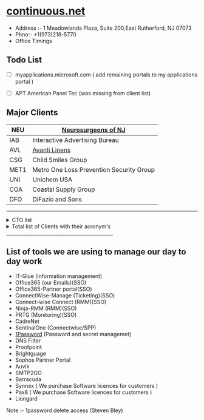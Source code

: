 # [continuous.net](https://www.continuous.net/)

- Address :- 1 Meadowlands Plaza, Suite 200,East Rutherford, NJ 07073  
- Phno:- +1(973)218-5770
- Office Timings

## Todo List
- [ ] myapplications.microsoft.com ( add remaining portals to my applications portal )  
- [ ] APT American Panel Tec (was missing from client list)


## Major Clients

| NEU       | [Neurosurgeons of NJ](./ClientsAIO/neu.md)               |
|-----------|----------------------------------------------------------|
| IAB       | Interactive Advertising Bureau                           |
| AVL       | [Avanti Linens](./ClientsAIO/AVL.md)                     |
| CSG       | Child Smiles Group                                       |
| MET1      | Metro One Loss Prevention Security Group                 |
| UNI       | Unichem USA                                              |
| COA       | Coastal Supply Group                                     |
| DFO       | DiFazio and Sons                                         |
------------------------------------------------------------------------


<details>
  <summary>CTO list</summary>
  <table>
    <tr>
        <td>Account ID</td>
        <td>Company</td>
        <td>CAM</td>
        <td>Secondary CAM</td>
        <td>QBR</td>
        <td>VCIO</td>
    </tr>
    <tr>
        <td>AVL</td>
        <td>Avanti Linens</td>
        <td>Alec McMeen</td>
        <td>Edwin Javier</td>
        <td>Quarterly</td>
        <td>Scott Peritzman</td>
    </tr>
    <tr>
        <td>LLC</td>
        <td>Lubriplate Lubricants</td>
        <td>Alec McMeen</td>
        <td>Ryan Bennett</td>
        <td>Bi-Annually</td>
        <td>Scott Peritzman</td>
    </tr>
    <tr>
        <td>NEU</td>
        <td>Neurosurgeons Of NJ</td>
        <td>Alec McMeen</td>
        <td>Robert Sawyer</td>
        <td>Quarterly</td>
        <td>Scott Peritzman</td>
    </tr>
    <tr>
        <td>PRES</td>
        <td>Prestige Capital Management</td>
        <td>Alec McMeen</td>
        <td>Edwin Javier</td>
        <td>Bi-Annually</td>
        <td>Scott Peritzman</td>
    </tr>
    <tr>
        <td>UNI</td>
        <td>Unichem USA</td>
        <td>Alec McMeen</td>
        <td>Edwin Javier</td>
        <td>Quarterly</td>
        <td>Scott Peritzman</td>
    </tr>
    <tr>
        <td>WHI</td>
        <td>White Toque</td>
        <td>Alec McMeen</td>
        <td>Ryan Bennett</td>
        <td>Quarterly</td>
        <td>Scott Peritzman</td>
    </tr>
    <tr>
        <td>ADS</td>
        <td>Advanced Data Systems</td>
        <td>Edwin Javier</td>
        <td>Steven Palma</td>
        <td>Bi-Annually</td>
        <td>Jason Silverglate</td>
    </tr>
    <tr>
        <td>AGM</td>
        <td>Agam Capital Management</td>
        <td>Edwin Javier</td>
        <td>Alec McMeen</td>
        <td>Bi-Annually</td>
        <td>Scott Peritzman</td>
    </tr>
    <tr>
        <td>AMT</td>
        <td>Association Master Trust</td>
        <td>Edwin Javier</td>
        <td>Robert Sawyer</td>
        <td>Quarterly</td>
        <td>Scott Peritzman</td>
    </tr>
    <tr>
        <td>ATL</td>
        <td>At Last Sportswear</td>
        <td>Edwin Javier</td>
        <td>Ryan Bennett</td>
        <td>Quarterly</td>
        <td>Scott Peritzman</td>
    </tr>
    <tr>
        <td>CMS</td>
        <td>Commsult</td>
        <td>Edwin Javier</td>
        <td>Ryan Bennett</td>
        <td>Bi-Annually</td>
        <td>Ross Brouse</td>
    </tr>
    <tr>
        <td>DTR</td>
        <td>Downtown Records</td>
        <td>Edwin Javier</td>
        <td>Ryan Bennett</td>
        <td>Bi-Annually</td>
        <td>Jason Silverglate</td>
    </tr>
    <tr>
        <td>GDS</td>
        <td>Gentle Dentistry</td>
        <td>Edwin Javier</td>
        <td>Robert Sawyer</td>
        <td>Bi-Annually</td>
        <td>Jason Silverglate</td>
    </tr>
    <tr>
        <td>NEW</td>
        <td>New York Mutual Trading Company</td>
        <td>Edwin Javier</td>
        <td>Ryan Bennett</td>
        <td></td>
        <td>Scott Peritzman</td>
    </tr>
    <tr>
        <td>PIE</td>
        <td>Pier Capital</td>
        <td>Edwin Javier</td>
        <td>Alec McMeen</td>
        <td>Bi-Annually</td>
        <td>Scott Peritzman</td>
    </tr>
    <tr>
        <td>PDG</td>
        <td>Princeton Dental Group</td>
        <td>Edwin Javier</td>
        <td>Robert Sawyer</td>
        <td>Bi-Annually</td>
        <td>Jason Silverglate</td>
    </tr>
    <tr>
        <td>SCM</td>
        <td>Source Communications</td>
        <td>Edwin Javier</td>
        <td>Ryan Bennett</td>
        <td>Bi-Annually</td>
        <td>Jason Silverglate</td>
    </tr>
    <tr>
        <td>CSG</td>
        <td>Childsmiles</td>
        <td>Robert Sawyer</td>
        <td>Alec McMeen</td>
        <td>Quarterly</td>
        <td>Scott Peritzman</td>
    </tr>
    <tr>
        <td>APT</td>
        <td>American Panel Tec</td>
        <td>Ryan Bennett</td>
        <td>Steven Palma</td>
        <td>Bi-Annually</td>
        <td>Richie Trivedi</td>
    </tr>
    <tr>
        <td>APD</td>
        <td>American Parkinsons Disease Association</td>
        <td>Ryan Bennett</td>
        <td>Steven Palma</td>
        <td>Quarterly</td>
        <td>Scott Peritzman</td>
    </tr>
    <tr>
        <td>ABP</td>
        <td>Architectural Bldg / ATC / Genetech / Universal Wall</td>
        <td>Ryan Bennett</td>
        <td>Steven Palma</td>
        <td>Bi-Annually</td>
        <td>Richie Trivedi</td>
    </tr>
    <tr>
        <td>COA</td>
        <td>Coastal Supply Group</td>
        <td>Ryan Bennett</td>
        <td>Steven Palma</td>
        <td>Quarterly</td>
        <td>Richie Trivedi</td>
    </tr>
    <tr>
        <td>CON</td>
        <td>Control Electric</td>
        <td>Ryan Bennett</td>
        <td>Steven Palma</td>
        <td>Quarterly</td>
        <td>Richie Trivedi</td>
    </tr>
    <tr>
        <td>DFO</td>
        <td>DiFazio / Faztec / Essco</td>
        <td>Ryan Bennett</td>
        <td>Edwin Javier</td>
        <td>Quarterly</td>
        <td>Richie Trivedi</td>
    </tr>
    <tr>
        <td>ITM</td>
        <td>"Itmas, Inc"</td>
        <td>Ryan Bennett</td>
        <td>Steven Palma</td>
        <td>Bi-Annually</td>
        <td>Richie Trivedi</td>
    </tr>
    <tr>
        <td>MET1</td>
        <td>Metro One / Carrabba / Krazy House</td>
        <td>Ryan Bennett</td>
        <td>Steven Palma</td>
        <td>Quarterly</td>
        <td>Richie Trivedi</td>
    </tr>
    <tr>
        <td>HAUS</td>
        <td>Neuhaus Chocolates</td>
        <td>Ryan Bennett</td>
        <td>Edwin Javier</td>
        <td>Bi-Annually</td>
        <td>Ross Brouse</td>
    </tr>
    <tr>
        <td>DEC</td>
        <td>Decotech Inc</td>
        <td>Steven Palma</td>
        <td>Edwin Javier</td>
        <td>Quarterly</td>
        <td>Jason Silverglate</td>
    </tr>
    <tr>
        <td>IAB</td>
        <td>Interactive Advertising Bureau</td>
        <td>Steven Palma</td>
        <td>Robert Sawyer</td>
        <td>Quarterly</td>
        <td>Scott Peritzman</td>
    </tr>
    <tr>
        <td>MOB</td>
        <td>Mobile Health</td>
        <td>Steven Palma</td>
        <td>Tarun Thakur</td>
        <td>Bi-Annually</td>
        <td>Jason Silverglate</td>
    </tr>
    <tr>
        <td>HVI</td>
        <td>Healthview</td>
        <td>Tarun Thakur</td>
        <td>Steven Palma</td>
        <td>Bi-Annually</td>
        <td>Richie Trivedi</td>
    </tr>
    <tr>
        <td>MDM</td>
        <td>MD Manage</td>
        <td>Tarun Thakur</td>
        <td>Ryan Bennett</td>
        <td>Quarterly</td>
        <td>Richie Trivedi</td>
    </tr>
</table>
</details>

<details>
  <summary>Total list of Clients with their acronym's</summary>
  <table><tr><td>Company ID</td><td>Company Name</td></tr><tr><td>ABCO</td><td>ABCO Refrigeration</td></tr><tr><td>ABP</td><td>Architectural Building Products</td></tr><tr><td>ADCO</td><td>ADCO Electric</td></tr><tr><td>ADI</td><td>AdDaptive Intelligence</td></tr><tr><td>ADS</td><td>Advanced Data Systems Corporation</td></tr><tr><td>AFS</td><td>American Financial Security Life Insurance Company</td></tr><tr><td>AGM</td><td>Agam Capital Management</td></tr><tr><td>AID</td><td>American International Designs</td></tr><tr><td>ALL</td><td>Alliance Auto Parts</td></tr><tr><td>ALT</td><td>Altitude Fuel, Inc</td></tr><tr><td>AMDS</td><td>Rezolut (AMDS)</td></tr><tr><td>AMT</td><td>Association Master Trust</td></tr><tr><td>APD</td><td>American Parkinsons Disease Association</td></tr><tr><td>APDM</td><td>American Parkinsons Disease - MO</td></tr><tr><td>APDO</td><td>American Parkinsons (OHIO CHAPTER)</td></tr><tr><td>APPE</td><td>Appelli Interiors LLC</td></tr><tr><td>APT</td><td>American Panel Tec</td></tr><tr><td>ARAM</td><td>Michael Aram, Inc.</td></tr><tr><td>ARC</td><td>Archinet.com LLC</td></tr><tr><td>ARRI</td><td>Arrieros Quality Foods</td></tr><tr><td>ARRI2</td><td>Arrieros Quality Foods 2</td></tr><tr><td>ASH</td><td>Asphalt Green</td></tr><tr><td>ATC</td><td>ATC Caulking</td></tr><tr><td>ATL</td><td>At Last Sportswear</td></tr><tr><td>ATM</td><td>AdTrustMedia</td></tr><tr><td>AVL</td><td>Avanti Linens</td></tr><tr><td>BEE</td><td>Beechwood Organization</td></tr><tr><td>BEY</td><td>Beyar's Market</td></tr><tr><td>BIA</td><td>Biagini Grassi Advisory Group LLC</td></tr><tr><td>BME</td><td>Audience Partners</td></tr><tr><td>BRA</td><td>Brands NYC</td></tr><tr><td>CAM</td><td>ColocationAmerica</td></tr><tr><td>CAMP</td><td>Campa Construction Corp</td></tr><tr><td>CARG</td><td>Cargo Compass</td></tr><tr><td>CARI</td><td>Cariuty Consultants</td></tr><tr><td>CARR</td><td>Carrabba Inc (Metro One LPSG)</td></tr><tr><td>CCA</td><td>Sectigo Limited</td></tr><tr><td>CCC</td><td>Clermont Communications Corp.</td></tr><tr><td>CDNW</td><td>Columbia Doctors Neurosurgery Westchester (Bronxvi</td></tr><tr><td>CEC</td><td>Ceco Electric</td></tr><tr><td>CEG</td><td>Cloud Equity Group</td></tr><tr><td>CHA</td><td>Chaco Group LLC</td></tr><tr><td>CHAR</td><td>Charter Linkz</td></tr><tr><td>CHG</td><td>CH Global Holdings LLC</td></tr><tr><td>CHOI</td><td>Dr. John JK Choi, DMD, PC</td></tr><tr><td>CLA</td><td>Classic Protection</td></tr><tr><td>CLI</td><td>Clinical Laboratory Reference</td></tr><tr><td>CLJ</td><td>CLJ Building</td></tr><tr><td>CLW</td><td>Cleanwater of New York</td></tr><tr><td>CMS</td><td>Commsult</td></tr><tr><td>COA</td><td>Coastal Supply Group</td></tr><tr><td>COG</td><td>Cognitive Therapy of SI</td></tr><tr><td>COM</td><td>Comodo Security Solutions</td></tr><tr><td>CON</td><td>Control Electric</td></tr><tr><td>COR</td><td>Corman USA Inc</td></tr><tr><td>CRES</td><td>Crescent Industries</td></tr><tr><td>CRI</td><td>Critical Business Analysis, Inc.</td></tr><tr><td>CRON</td><td>Cron Agency Inc.</td></tr><tr><td>CSG</td><td>ChildSmiles Group, LLC</td></tr><tr><td>CSL</td><td>CSL Global Limited</td></tr><tr><td>CTC</td><td>CTC Transp Ins Services LLC</td></tr><tr><td>DAVE</td><td>Sangeeta Dave MD, PC</td></tr><tr><td>DEC</td><td>Decor, Inc.</td></tr><tr><td>DFO</td><td>DiFazio Industries</td></tr><tr><td>DKS</td><td>DK Singh</td></tr><tr><td>DPG</td><td>Douglass Park Group</td></tr><tr><td>DTR</td><td>Downtown Records, LLC</td></tr><tr><td>DYN</td><td>Then & Now Window Company</td></tr><tr><td>ECL</td><td>Excell Clinical Lab (MdManage)</td></tr><tr><td>EFP</td><td>Earth Friendly Products</td></tr><tr><td>EJE</td><td>E-J Electric Installation Co</td></tr><tr><td>ELF</td><td>Ettinger Law Firm</td></tr><tr><td>ESS</td><td>ESSCO Truck & Equipment Inc.</td></tr><tr><td>EVO</td><td>Evolutika, LLC (Igor)</td></tr><tr><td>EXCUPS</td><td>ExcessUPS</td></tr><tr><td>EXE</td><td>Executive Suites</td></tr><tr><td>EXT</td><td>Extec Solutions</td></tr><tr><td>EZP</td><td>EZ Ping Networks</td></tr><tr><td>FASS</td><td>Fass Usa, Inc</td></tr><tr><td>FAZ</td><td>Faztec Industries</td></tr><tr><td>FLUM</td><td>Stuart J. Flum CPA & Associates</td></tr><tr><td>FOX</td><td>Fox Broadcasting</td></tr><tr><td>FRA</td><td>Francine Pickett Cohen Attorney at Law</td></tr><tr><td>FRI</td><td>Friedman Consulting</td></tr><tr><td>FXC</td><td>FXCL Markets Ltd.</td></tr><tr><td>GAL</td><td>Steven Galan, CPA</td></tr><tr><td>GAR</td><td>Garcia (Coastal)</td></tr><tr><td>GDS</td><td>Gentle Dentistry</td></tr><tr><td>GEN</td><td>Genetech Building Systems</td></tr><tr><td>GFI</td><td>GoFor IT, Inc (getitonsite.com)</td></tr><tr><td>GGN</td><td>Gigantic Nano</td></tr><tr><td>GIA</td><td>Global IT Associates</td></tr><tr><td>GIL</td><td>Gilman Architects, PC.</td></tr><tr><td>GLO</td><td>Globetrans Network Inc.</td></tr><tr><td>GMA</td><td>GMA Electric</td></tr><tr><td>GOR</td><td>Dr. Stephen Gordon</td></tr><tr><td>GUL</td><td>John P. Gulino & Associates</td></tr><tr><td>HAM</td><td>Hampton Inn and Suites</td></tr><tr><td>HARR</td><td>Tim Harrison and Associates</td></tr><tr><td>HAUS</td><td>Neuhaus Inc.</td></tr><tr><td>HAV</td><td>Hostavps.com</td></tr><tr><td>HEA</td><td>Healthalytica</td></tr><tr><td>HER</td><td>Denise Heron</td></tr><tr><td>HIG</td><td>Higher Level Education</td></tr><tr><td>HIL</td><td>Hilton Garden Inn</td></tr><tr><td>HILL</td><td>Hilltop MRI</td></tr><tr><td>HLT</td><td>Helix Linear Technologies</td></tr><tr><td>HPM</td><td>1/2 Price Movers</td></tr><tr><td>HVI</td><td>HealthView, Inc.</td></tr><tr><td>IAB</td><td>Interactive Advertising Bureau</td></tr><tr><td>ITM</td><td>Itmas, Inc (G)</td></tr><tr><td>JCF</td><td>10th Judicial Circuit of Florida</td></tr><tr><td>JKP</td><td>JK Petroleum Inc</td></tr><tr><td>JMW</td><td>Jessie M. Williams, CPA MBA</td></tr><tr><td>JODH</td><td>JODHPURI, INC.</td></tr><tr><td>JOHN</td><td>John A. Marino</td></tr><tr><td>JSA</td><td>J-Star and Associates</td></tr><tr><td>JWC</td><td>JW Carrigan LLC</td></tr><tr><td>KAR</td><td>Dr. Karimi - NJ</td></tr><tr><td>KAY</td><td>Kay and Sons LLC</td></tr><tr><td>KEL</td><td>Kelly & Company CPA's</td></tr><tr><td>KIS</td><td>Kiswire</td></tr><tr><td>KRA</td><td>Krazy House Customs (Metro One LPSG)</td></tr><tr><td>KRY</td><td>Charles Krypell Inc.</td></tr><tr><td>KSS</td><td>Kenneth Shuler Schools of Cosmetology</td></tr><tr><td>LAN</td><td>PURESEND</td></tr><tr><td>LAND</td><td>Steven Land</td></tr><tr><td>LEA</td><td>Leading Edge Administrators</td></tr><tr><td>LEM</td><td>Lemor Development Group</td></tr><tr><td>LHM</td><td>Lake Hopatcong Marine</td></tr><tr><td>LIF</td><td>LifTec</td></tr><tr><td>LLC</td><td>Lubriplate Lubricants Company</td></tr><tr><td>LORI</td><td>Lori Martin</td></tr><tr><td>LRSC</td><td>LRS Communications, Inc</td></tr><tr><td>MAG</td><td>Magne Safety LLC</td></tr><tr><td>MAR</td><td>Marolli NYC</td></tr><tr><td>MAT</td><td>Mathews Nichols & Associates</td></tr><tr><td>MBIA</td><td>Mark V. Biagini</td></tr><tr><td>MDM</td><td>MD Manage</td></tr><tr><td>MDO</td><td>Matthew Dodd</td></tr><tr><td>MDR</td><td>MD Reports</td></tr><tr><td>MEM</td><td>Pharmaspectra</td></tr><tr><td>MET1</td><td>Metro One LPSG</td></tr><tr><td>MLP</td><td>ML Perry, CPA</td></tr><tr><td>MNC</td><td>MNC Contracting LLC</td></tr><tr><td>MOB</td><td>Mobile Health</td></tr><tr><td>MOLA</td><td>Mola Sheet Metal</td></tr><tr><td>NEU</td><td>NSONJ, LLC</td></tr><tr><td>NEW</td><td>New York Mutual Trading</td></tr><tr><td>NMC</td><td>NameCheap</td></tr><tr><td>NYCC</td><td>New York Cardiocare PLLC</td></tr><tr><td>NYCP</td><td>New York Payroll</td></tr><tr><td>OPIN</td><td>Opinion Corp</td></tr><tr><td>OXF</td><td>Oxford Health Care</td></tr><tr><td>Park</td><td>Parkchester Preservation Mgt. LLC</td></tr><tr><td>PAT</td><td>Law Office of Milan C. Patel, P.C.</td></tr><tr><td>PDG</td><td>Princeton Dental Group</td></tr><tr><td>PEC</td><td>Peco Pallet, Inc.</td></tr><tr><td>PENN</td><td>Penn South Federal Credit Union</td></tr><tr><td>PIE</td><td>Pier Capital</td></tr><tr><td>PITY</td><td>Our Lady of Pity - St. Anthony of Padua Religious</td></tr><tr><td>PNE</td><td>Penner Elbow</td></tr><tr><td>PRE</td><td>Premier Glass</td></tr><tr><td>PRES</td><td>Prestige Capital</td></tr><tr><td>PRIN</td><td>Law Office of Susan Principato</td></tr><tr><td>PTE</td><td>Patriot Environmental</td></tr><tr><td>QTR</td><td>ShenZhen Quantum Software Co Limited</td></tr><tr><td>RAW</td><td>The RAW Group</td></tr><tr><td>RBDESIGN</td><td>Ross Brouse Design</td></tr><tr><td>RGNS</td><td>RG Network Solutions</td></tr><tr><td>RME</td><td>Rackmounts Etc</td></tr><tr><td>RPB</td><td>RP Baking</td></tr><tr><td>RSAE</td><td>RSA Express, Inc</td></tr><tr><td>RSAN</td><td>Rent Stabilization Association of NYC</td></tr><tr><td>RUF</td><td>Emil Rufolo, CPA, PLLC</td></tr><tr><td>S1C</td><td>S-One Communications, Inc.</td></tr><tr><td>SAV</td><td>Jared M. Savino, CPA PLLC</td></tr><tr><td>SCHU</td><td>Steve Schubak</td></tr><tr><td>SCM</td><td>Source Communications</td></tr><tr><td>SCU</td><td>Maryanne Scudieri</td></tr><tr><td>SDS</td><td>Solara Data Systems</td></tr><tr><td>SEC</td><td>Scholes Electric and Communications</td></tr><tr><td>SGI</td><td>Sentry Grand Insurance Group</td></tr><tr><td>SID</td><td>Sidney Finkelstein, P.A.</td></tr><tr><td>SIE</td><td>SI Excelsior, LLC</td></tr><tr><td>SIGN</td><td>Sign Design Group, Inc.</td></tr><tr><td>SII</td><td>Sii HQ</td></tr><tr><td>SJS</td><td>S&J Sheet Metal Supply Co., Inc</td></tr><tr><td>SNS</td><td>Slate & Stone</td></tr><tr><td>SPIR</td><td>Spirit Airlines Inc</td></tr><tr><td>SWA</td><td>Southwest Airlines</td></tr><tr><td>TESTCADRE</td><td>Test CadreNET</td></tr><tr><td>TFS</td><td>The Food Solution</td></tr><tr><td>TGHA</td><td>The Beauty Institute</td></tr><tr><td>TGU</td><td>TONI&GUY USA, LLC</td></tr><tr><td>TNCO</td><td>Tenneco Automotive Operating Company</td></tr><tr><td>UC</td><td>University Communications</td></tr><tr><td>UNI</td><td>Unichem Pharmaceuticals (USA), Inc.</td></tr><tr><td>URSB</td><td>URSB</td></tr><tr><td>UVW</td><td>Universal Wall</td></tr><tr><td>VFU</td><td>Vitaliy Fuks</td></tr><tr><td>VGG</td><td>VG Growth Partners</td></tr><tr><td>VIL</td><td>Villa Restaurant Group Inc.</td></tr><tr><td>VIS</td><td>Vishal Enterprises, Inc</td></tr><tr><td>VISO</td><td>Neil Visoky</td></tr><tr><td>VNA</td><td>VNA - Visiting Nurse Association</td></tr><tr><td>WAY</td><td>Way Art, Inc</td></tr><tr><td>WHI</td><td>White Toque, LLC</td></tr><tr><td>ZIM</td><td>Zim</td></tr></table>
</details>
____________________________________________

## List of tools we are using to manage our day to day work

* IT-Glue (Information management)
* Office365 (our Emails)(SSO)
* Office365-Partner portal(SSO)
* ConnectWise-Manage (Ticketing)(SSO)
* Connect-wise Connect (RMM)(SSO)
* Ninja-RMM (RMM)(SSO)
* PRTG (Monitoring)(SSO)
* CadreNet
* SentinalOne (Connectwise/SPP)
* [1Password](https://continuousnet.1password.com/) (Password and secret managemet)
* DNS Filter
* Proofpoint
* Brightguage
* Sophos Partner Portal
* Auvik
* SMTP2GO
* Barracuda
* Synnex ( We purchase Software licences for customers )
* Pax8 ( We purchase Software licences for customers )
* Liongard

Note :- 1password delete access (Steven Bley)
